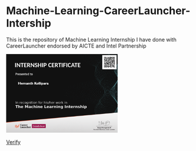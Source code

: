 # Machine-Learning-CareerLauncher-Intership
This is the repository of Machine Learning Internship I have done with CareerLauncher endorsed by AICTE and Intel Partnership


<img src='certificate/CL_ML_github.png' width=60% height=60%/>

[Verify](https://www.careerlauncher.com/corporatelogin/mlInternshipCertificate.jsp?euserid=h%2Ft4PsxO9so%3D)
